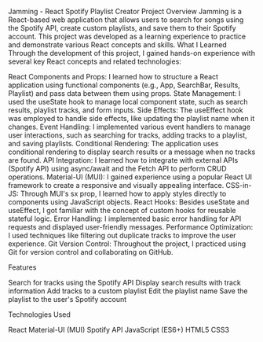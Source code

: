Jamming - React Spotify Playlist Creator
Project Overview
Jamming is a React-based web application that allows users to search for songs using the Spotify API, create custom playlists, and save them to their Spotify account. This project was developed as a learning experience to practice and demonstrate various React concepts and skills.
What I Learned
Through the development of this project, I gained hands-on experience with several key React concepts and related technologies:

React Components and Props: I learned how to structure a React application using functional components (e.g., App, SearchBar, Results, Playlist) and pass data between them using props.
State Management: I used the useState hook to manage local component state, such as search results, playlist tracks, and form inputs.
Side Effects: The useEffect hook was employed to handle side effects, like updating the playlist name when it changes.
Event Handling: I implemented various event handlers to manage user interactions, such as searching for tracks, adding tracks to a playlist, and saving playlists.
Conditional Rendering: The application uses conditional rendering to display search results or a message when no tracks are found.
API Integration: I learned how to integrate with external APIs (Spotify API) using async/await and the Fetch API to perform CRUD operations.
Material-UI (MUI): I gained experience using a popular React UI framework to create a responsive and visually appealing interface.
CSS-in-JS: Through MUI's sx prop, I learned how to apply styles directly to components using JavaScript objects.
React Hooks: Besides useState and useEffect, I got familiar with the concept of custom hooks for reusable stateful logic.
Error Handling: I implemented basic error handling for API requests and displayed user-friendly messages.
Performance Optimization: I used techniques like filtering out duplicate tracks to improve the user experience.
Git Version Control: Throughout the project, I practiced using Git for version control and collaborating on GitHub.

Features

Search for tracks using the Spotify API
Display search results with track information
Add tracks to a custom playlist
Edit the playlist name
Save the playlist to the user's Spotify account

Technologies Used

React
Material-UI (MUI)
Spotify API
JavaScript (ES6+)
HTML5
CSS3
